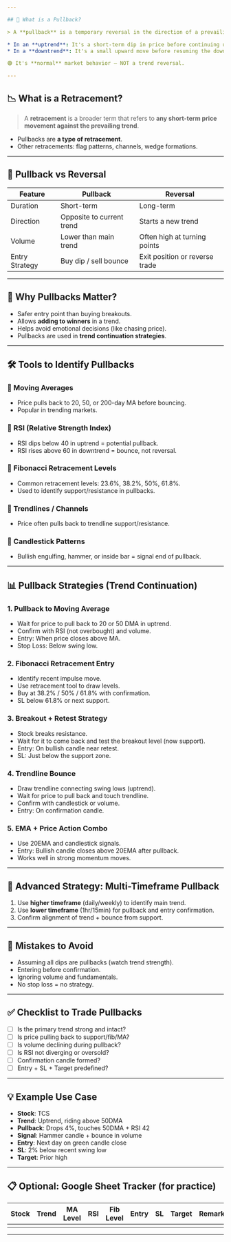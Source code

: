 ```yaml
---

## 🧠 What is a Pullback?

> A **pullback** is a temporary reversal in the direction of a prevailing trend.

* In an **uptrend**: It's a short-term dip in price before continuing upward.
* In a **downtrend**: It's a small upward move before resuming the downward trend.

🟢 It's **normal** market behavior — NOT a trend reversal.

---
```


## 📉 What is a Retracement?

> A **retracement** is a broader term that refers to **any short-term price movement against the prevailing trend**.

* Pullbacks are **a type of retracement**.
* Other retracements: flag patterns, channels, wedge formations.

---

## 🔄 Pullback vs Reversal

| Feature        | Pullback                  | Reversal                       |
| -------------- | ------------------------- | ------------------------------ |
| Duration       | Short-term                | Long-term                      |
| Direction      | Opposite to current trend | Starts a new trend             |
| Volume         | Lower than main trend     | Often high at turning points   |
| Entry Strategy | Buy dip / sell bounce     | Exit position or reverse trade |

---

## 🧭 Why Pullbacks Matter?

* Safer entry point than buying breakouts.
* Allows **adding to winners** in a trend.
* Helps avoid emotional decisions (like chasing price).
* Pullbacks are used in **trend continuation strategies**.

---

## 🛠 Tools to Identify Pullbacks

### 🔹 Moving Averages

* Price pulls back to 20, 50, or 200-day MA before bouncing.
* Popular in trending markets.

### 🔹 RSI (Relative Strength Index)

* RSI dips below 40 in uptrend = potential pullback.
* RSI rises above 60 in downtrend = bounce, not reversal.

### 🔹 Fibonacci Retracement Levels

* Common retracement levels: 23.6%, 38.2%, 50%, 61.8%.
* Used to identify support/resistance in pullbacks.

### 🔹 Trendlines / Channels

* Price often pulls back to trendline support/resistance.

### 🔹 Candlestick Patterns

* Bullish engulfing, hammer, or inside bar = signal end of pullback.

---

## 📊 Pullback Strategies (Trend Continuation)

### 1. **Pullback to Moving Average**

* Wait for price to pull back to 20 or 50 DMA in uptrend.
* Confirm with RSI (not overbought) and volume.
* Entry: When price closes above MA.
* Stop Loss: Below swing low.

### 2. **Fibonacci Retracement Entry**

* Identify recent impulse move.
* Use retracement tool to draw levels.
* Buy at 38.2% / 50% / 61.8% with confirmation.
* SL below 61.8% or next support.

### 3. **Breakout + Retest Strategy**

* Stock breaks resistance.
* Wait for it to come back and test the breakout level (now support).
* Entry: On bullish candle near retest.
* SL: Just below the support zone.

### 4. **Trendline Bounce**

* Draw trendline connecting swing lows (uptrend).
* Wait for price to pull back and touch trendline.
* Confirm with candlestick or volume.
* Entry: On confirmation candle.

### 5. **EMA + Price Action Combo**

* Use 20EMA and candlestick signals.
* Entry: Bullish candle closes above 20EMA after pullback.
* Works well in strong momentum moves.

---

## 🧪 Advanced Strategy: Multi-Timeframe Pullback

1. Use **higher timeframe** (daily/weekly) to identify main trend.
2. Use **lower timeframe** (1hr/15min) for pullback and entry confirmation.
3. Confirm alignment of trend + bounce from support.

---

## 🚫 Mistakes to Avoid

* Assuming all dips are pullbacks (watch trend strength).
* Entering before confirmation.
* Ignoring volume and fundamentals.
* No stop loss = no strategy.

---

## ✅ Checklist to Trade Pullbacks

* [ ] Is the primary trend strong and intact?
* [ ] Is price pulling back to support/fib/MA?
* [ ] Is volume declining during pullback?
* [ ] Is RSI not diverging or oversold?
* [ ] Confirmation candle formed?
* [ ] Entry + SL + Target predefined?

---

## 💡 Example Use Case

* **Stock**: TCS
* **Trend**: Uptrend, riding above 50DMA
* **Pullback**: Drops 4%, touches 50DMA + RSI 42
* **Signal**: Hammer candle + bounce in volume
* **Entry**: Next day on green candle close
* **SL**: 2% below recent swing low
* **Target**: Prior high

---

## 📋 Optional: Google Sheet Tracker (for practice)

| Stock | Trend | MA Level | RSI | Fib Level | Entry | SL | Target | Remarks |
| ----- | ----- | -------- | --- | --------- | ----- | -- | ------ | ------- |
|       |       |          |     |           |       |    |        |         |

---

